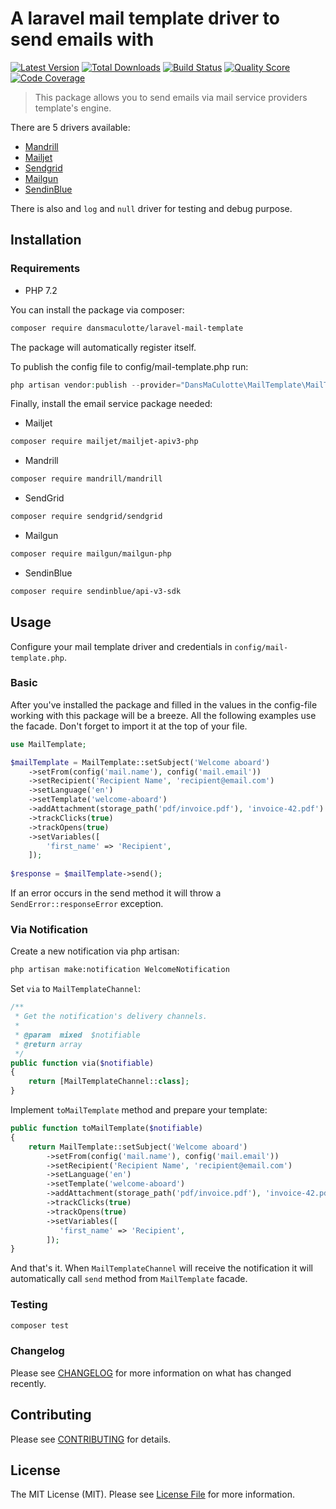 # A laravel mail template driver to send emails with

[![Latest Version](https://img.shields.io/packagist/v/DansMaCulotte/laravel-mail-template.svg?style=flat-square)](https://packagist.org/packages/dansmaculotte/laravel-mail-template)
[![Total Downloads](https://img.shields.io/packagist/dt/DansMaCulotte/laravel-mail-template.svg?style=flat-square)](https://packagist.org/packages/dansmaculotte/laravel-mail-template)
[![Build Status](https://img.shields.io/travis/DansMaCulotte/laravel-mail-template/master.svg?style=flat-square)](https://travis-ci.org/dansmaculotte/laravel-mail-template)
[![Quality Score](https://img.shields.io/scrutinizer/g/DansMaCulotte/laravel-mail-template.svg?style=flat-square)](https://scrutinizer-ci.com/g/dansmaculotte/laravel-mail-template)
[![Code Coverage](https://img.shields.io/coveralls/github/DansMaCulotte/laravel-mail-template.svg?style=flat-square)](https://coveralls.io/github/dansmaculotte/laravel-mail-template)

> This package allows you to send emails via mail service providers template's engine.

There are 5 drivers available:

  - [Mandrill](https://mandrillapp.com/api/docs/)
  - [Mailjet](https://dev.mailjet.com/guides/#about-the-mailjet-api)
  - [Sendgrid](https://sendgrid.com/docs/api-reference/)
  - [Mailgun](https://documentation.mailgun.com/en/latest/api_reference.html) 
  - [SendinBlue](https://developers.sendinblue.com/docs)
  
There is also and `log` and `null` driver for testing and debug purpose.

## Installation

### Requirements

- PHP 7.2

You can install the package via composer:

```bash
composer require dansmaculotte/laravel-mail-template
```

The package will automatically register itself.

To publish the config file to config/mail-template.php run:

```php
php artisan vendor:publish --provider="DansMaCulotte\MailTemplate\MailTemplateServiceProvider"
```

Finally, install the email service package needed:

- Mailjet

```bash
composer require mailjet/mailjet-apiv3-php
```

- Mandrill

```bash
composer require mandrill/mandrill
```

- SendGrid

```bash
composer require sendgrid/sendgrid
```

- Mailgun

```bash
composer require mailgun/mailgun-php
```

- SendinBlue

```bash
composer require sendinblue/api-v3-sdk
```

## Usage

Configure your mail template driver and credentials in `config/mail-template.php`.

### Basic

After you've installed the package and filled in the values in the config-file working with this package will be a breeze.
All the following examples use the facade. Don't forget to import it at the top of your file.

```php
use MailTemplate;
```

```php
$mailTemplate = MailTemplate::setSubject('Welcome aboard')
    ->setFrom(config('mail.name'), config('mail.email'))
    ->setRecipient('Recipient Name', 'recipient@email.com')
    ->setLanguage('en')
    ->setTemplate('welcome-aboard')
    ->addAttachment(storage_path('pdf/invoice.pdf'), 'invoice-42.pdf')
    ->trackClicks(true)
    ->trackOpens(true)
    ->setVariables([
        'first_name' => 'Recipient',
    ]);
    
$response = $mailTemplate->send();
```

If an error occurs in the send method it will throw a `SendError::responseError` exception.

### Via Notification

Create a new notification via php artisan:

```bash
php artisan make:notification WelcomeNotification
```

Set `via` to `MailTemplateChannel`:

```php
/**
 * Get the notification's delivery channels.
 *
 * @param  mixed  $notifiable
 * @return array
 */
public function via($notifiable)
{
    return [MailTemplateChannel::class];
}
```

Implement `toMailTemplate` method and prepare your template:

```php
public function toMailTemplate($notifiable)
{
    return MailTemplate::setSubject('Welcome aboard')
        ->setFrom(config('mail.name'), config('mail.email'))
        ->setRecipient('Recipient Name', 'recipient@email.com')
        ->setLanguage('en')
        ->setTemplate('welcome-aboard')
        ->addAttachment(storage_path('pdf/invoice.pdf'), 'invoice-42.pdf')
        ->trackClicks(true)
        ->trackOpens(true)
        ->setVariables([
           'first_name' => 'Recipient',
        ]);
}
```

And that's it.
When `MailTemplateChannel` will receive the notification it will automatically call `send` method from `MailTemplate` facade.

### Testing

```bash
composer test
```

### Changelog

Please see [CHANGELOG](CHANGELOG.md) for more information on what has changed recently.

## Contributing

Please see [CONTRIBUTING](CONTRIBUTING.md) for details.

## License

The MIT License (MIT). Please see [License File](LICENSE.md) for more information.
